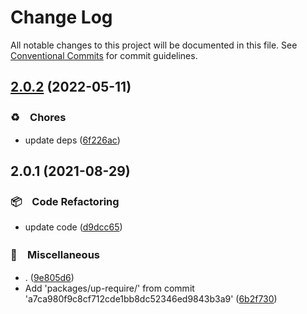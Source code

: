 # Change Log

All notable changes to this project will be documented in this file.
See [Conventional Commits](https://conventionalcommits.org) for commit guidelines.

## [2.0.2](https://github.com/bluelovers/ws-yarn-workspaces/compare/up-require@2.0.1...up-require@2.0.2) (2022-05-11)


### ♻️　Chores

* update deps ([6f226ac](https://github.com/bluelovers/ws-yarn-workspaces/commit/6f226acfd22f0b213eaa8a84886f8391284b1fcf))





## 2.0.1 (2021-08-29)


### 📦　Code Refactoring

* update code ([d9dcc65](https://github.com/bluelovers/ws-yarn-workspaces/commit/d9dcc6524eb1eb093c79addc808813cba0f94a5a))


### 🔖　Miscellaneous

* . ([9e805d6](https://github.com/bluelovers/ws-yarn-workspaces/commit/9e805d663754b393ed0f0cfb71ad6fc71b33cdfe))
* Add 'packages/up-require/' from commit 'a7ca980f9c8cf712cde1bb8dc52346ed9843b3a9' ([6b2f730](https://github.com/bluelovers/ws-yarn-workspaces/commit/6b2f730eb21da9ddfc21e542f595905fac31fc22))
